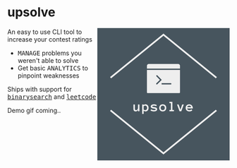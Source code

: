 # upsolve
<img src="https://raw.githubusercontent.com/dsmyda/upsolve/main/docs/logo4.png" align="right">

An easy to use CLI tool to increase your contest ratings

* <kbd>MANAGE</kbd> problems you weren't able to solve
* Get basic <kbd>ANALYTICS</kbd> to pinpoint weaknesses

Ships with support for <kbd>[binarysearch](https://binarysearch.com/)</kbd> and <kbd>[leetcode](https://leetcode.com/)</kbd>

Demo gif coming..
